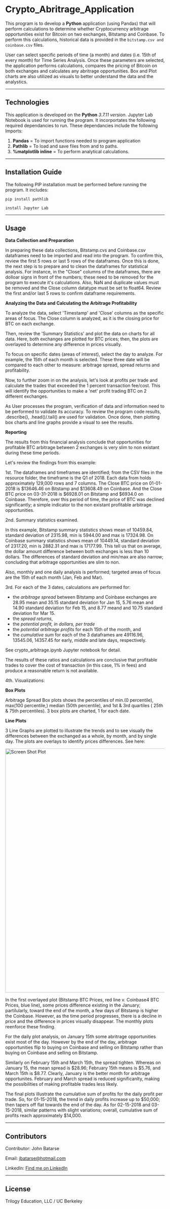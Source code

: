 # Crypto_Abritrage_Application

This program is to develop a **Python** application (using Pandas) that will perform calculations to determine whether Cryptocurrency arbitrage opportunities exist for Bitcoin on two exchanges, Bitstamp and Coinbase. To perform this calculations, historical data is provided in the ```bitstamp.csv and coinbase.csv``` files. 

User can select specific periods of time (a month) and dates (i.e. 15th of every month) for Time Series Analysis. Once these parameters are selected, the application performs calculations, compares the pricing of Bitcoin on both exchanges and calculates any abritrage opportunities. Box and Plot charts are also utilized as visuals to better understand the data and the analystics.

---

## Technologies

This application is developed on the **Python** *3.7.11 version*. Jupyter Lab Notebook is used for running the program. It incorportates the following required dependancies to run. These dependancies include the following Imports:

1. **Pandas** = To import functions needed to program application
2. **Pathlib** = To load and save files from and to paths.
3. **%matplotlib inline** = To perform analytical calculations.


---

## Installation Guide

The following PIP installation must be performed before running the program. It includes:

```pip install pathlib```

```install Jupyter Lab```

---

## Usage

**Data Collection and Preparation**

In preparing these data collections, Bitstamp.cvs and Coinbase.csv dataframes need to be imported and read into the program. To confirm this, review the first 5 rows or last 5 rows of the dataframes. Once this is done, the next step is to prepare and to clean the dataframes for statistical analysis. For instance, in the "Close" columns of the dataframes, there are dolloar signs in front of the numbers; these need to be removed for the program to execute it's calculations. Also, NaN and duplicate values must be removed and the Close column datatype must be set to float64. Review the first and/or last 5 rows to confirm dataframe requirements.


**Analyzing the Data and Calculating the Arbitrage Profitability**

To analyze the data, select 'Timestamp' and 'Close' columns as the specific areas of focus. The Close column is analyzed, as it is the closing price for BTC on each exchange.  

Then, review the 'Summary Statistics' and plot the data on charts for all data. Here, both exchanges are plotted for BTC prices; then, the plots are overlayed to determine any difference in prices visually.

To focus on specific dates (areas of interest), select the day to analyze. For example, the 15th of each month is selected. These three date will be compared to each other to measure: arbitrage spread, spread returns and profitability. 

Now, to further zoom in on the analysis, let's look at profits per trade and calculate the trades that exceeded the 1 percent transaction fee/cost. This will identify the opportunities to make a 'net' profit trading BTC on 2 different exchanges.

As User processes the program, verification of data and information need to be performed to validate its accuracy. To review the program code results, .describe(), .head()/.tail() are used for validation. Once done, then plotting box charts and line graphs provide a visual to see the results.

**Reporting**

The results from this financial analysis conclude that opportunities for profitable BTC arbitrage between 2 exchanges is very slim to non existant during these time periods.

Let's review the findings from this example:

1st. The dataframes and timeframes are identified; from the CSV files in the resource folder, the timeframe is the Q1 of 2018. Each data from holds approximately 129,000 rows and 7 columns. The Close BTC price on 01-01-2018 is $13646.46 on Bitstamp and $13608.49 on Coinbase. And the Close BTC price on 03-31-2018 is $6928.01 on Bitstamp and $6934.0 on Coinbase. Therefore, over this period of time, the price of BTC was declined significantly; a simple indicator to the non existant profitable arbitrage opportunities.

2nd. Summary statistics examined.

In this example, Bitstamp summary statistics shows mean of 10459.84, standard deviation of 2315.98, min is 5944.00 and max is 17324.98. On Coinbase summary statistics shows mean of 10449.14, standard deviation of 2317.20, min is 2882.31 and max is 17177.99. This tell us that on average, the dollar amount difference between both exchanges is less than 10 dollars. The differences of standard deviation and min/max are also narrow; concluding that arbitrage opportunities are slim to non.

Also, monthly and one daily analysis is performed; targeted areas of focus are the 15th of each month (Jan, Feb and Mar). 

3rd. For each of the 3 dates, calculations are performed for:

- the *arbitrage spread* between Bitstamp and Coinbase exchanges are 28.95 mean and 35.15 standard deviation for Jan 15, 5.76 mean and 14.90 standard deviation for Feb 15, and 8.77 meand and 10.75 standard deviation for Mar 15.
- the *spread returns*,
- the *potential profit, in dollars, per trade* 
- the *potential arbitrage profits* for each 15th of the month, and
- the *cumulative sum* for each of the 3 dataframes are 49116.96, 13545.06, 14357.45 for early, middle and late days, respectively.

See crypto_arbitrage.ipynb Jupyter notebook for detail. 

The results of these ratios and calculations are conclusive that profitable trades to cover the cost of transaction (in this case, 1% in fees) and produce a reasonable return is not available.

4th. Visualizations: 

**Box Plots**

Arbitrage Spread Box plots shows the percentiles of min.(0 percentile), max(100 percentile,) median (50th percentile), and 1st & 3rd quartiles ( 25th & 75th percentiles). 3 box plots are charted, 1 for each date.

**Line Plots**

3 Line Graphs are plotted to illustrate the trends and to see visually the differences between the exchanged as a whole, by month, and by single day. The plots are overlays to identify prices differences. See here:

<img width="770" alt="Screen Shot Plot" src="https://user-images.githubusercontent.com/93550651/150705363-d6ff48d6-0c88-4031-ad87-ef5ee9bd0e01.png">

In the first overlayed plot (Bitstamp BTC Prices, red line v. Coinbase4 BTC Prices, blue line), some prices difference existing in the January; partilularly, toward the end of the month, a few days of Bitstamp is higher the Coinbase. However, as the time period progresses, there is a decline in price and the difference in prices visually disappear. The monthly plots reenforce these finding.

For the daily plot analysis, on January 15th some abritrage opportunities exist most of the day. However by the end of the day, arbitrage opportunities flip to buying on Coinbase and selling on Bitstamp rather than buying on Coinbase and selling on Bitstamp. 

Similarly on February 15th and March 15th, the spread tighten. Whereas on January 15, the mean spread is $28.96; February 15th means is $5.76, and March 15th is $8.77. Clearly, January is the better month for arbitrage opportunites. February and March spread is reduced significanlty, making the possibilities of making profitable trades less likely.

The final plots illustrate the cumulative sum of profits for the daily profit per trade. So, for 01-15-2018, the trend in daily profits increase up to $50,000; then tapers off flat towards the end of the day. As for 02-15-2018 and 03-15-2018, similar patterns with slight variations; overall, cumulative sum of profits reach approximately $14,000.

---

## Contributors

Contributor: John Batarse  

Email: jbatarse@hotmail.com

LinkedIn: [Find me on LinkedIn](<https://www.linkedin.com/in/john-a-batarse-760a26116/>)

---

## License

Trilogy Education, LLC / UC Berkeley
